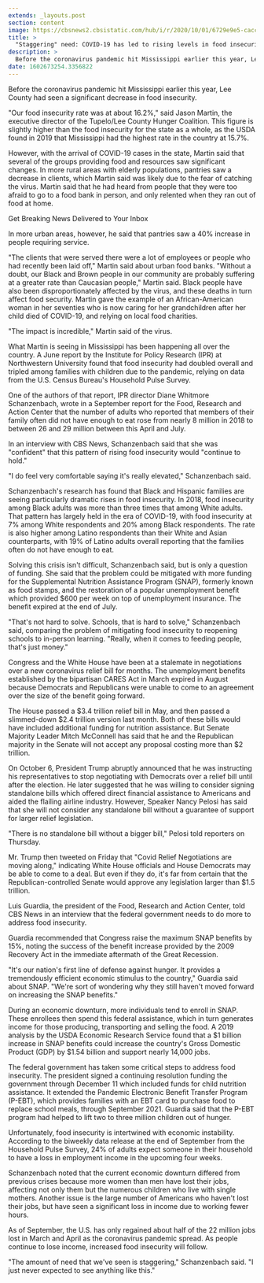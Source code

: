 ```yaml
--- 
extends: _layouts.post 
section: content 
image: https://cbsnews2.cbsistatic.com/hub/i/r/2020/10/01/6729e9e5-cacc-4420-9de2-9d62b767ce96/thumbnail/1200x630/6feeb4a8631a89b943ccabcb76c5670c/gettyimages-1264355356.jpg 
title: > 
  "Staggering" need: COVID-19 has led to rising levels in food insecurity across the U.S. 
description: > 
  Before the coronavirus pandemic hit Mississippi earlier this year, Lee County had seen a significant decrease in food insecurity."Our food insecurity rate was at about 16.2%," said Jason Martin, the executive director of the Tupelo/Lee County Hunger Coalition.In an interview with CBS News, Schanzenbach said that she was "confident" that this pattern of rising food insecurity would "continue to hold."That pattern has largely held in the era of COVID-19, with food insecurity at 7% among White respondents and 20% among Black respondents.Luis Guardia, the president of the Food, Research and Action Center, told CBS News in an interview that the federal government needs to do more to address food insecurity. 
date: 1602673254.3356822 
--- 
```

Before the coronavirus pandemic hit Mississippi earlier this year, Lee County had seen a significant decrease in food insecurity.

"Our food insecurity rate was at about 16.2%," said Jason Martin, the executive director of the Tupelo/Lee County Hunger Coalition. This figure is slightly higher than the food insecurity for the state as a whole, as the USDA found in 2019 that Mississippi had the highest rate in the country at 15.7%.

However, with the arrival of COVID-19 cases in the state, Martin said that several of the groups providing food and resources saw significant changes. In more rural areas with elderly populations, pantries saw a decrease in clients, which Martin said was likely due to the fear of catching the virus. Martin said that he had heard from people that they were too afraid to go to a food bank in person, and only relented when they ran out of food at home.

Get Breaking News Delivered to Your Inbox

In more urban areas, however, he said that pantries saw a 40% increase in people requiring service.

"The clients that were served there were a lot of employees or people who had recently been laid off," Martin said about urban food banks. "Without a doubt, our Black and Brown people in our community are probably suffering at a greater rate than Caucasian people," Martin said. Black people have also been disproportionately affected by the virus, and these deaths in turn affect food security. Martin gave the example of an African-American woman in her seventies who is now caring for her grandchildren after her child died of COVID-19, and relying on local food charities.

"The impact is incredible," Martin said of the virus.

What Martin is seeing in Mississippi has been happening all over the country. A June report by the Institute for Policy Research (IPR) at Northwestern University found that food insecurity had doubled overall and tripled among families with children due to the pandemic, relying on data from the U.S. Census Bureau's Household Pulse Survey.

One of the authors of that report, IPR director Diane Whitmore Schanzenbach, wrote in a September report for the Food, Research and Action Center that the number of adults who reported that members of their family often did not have enough to eat rose from nearly 8 million in 2018 to between 26 and 29 million between this April and July.

In an interview with CBS News, Schanzenbach said that she was "confident" that this pattern of rising food insecurity would "continue to hold."

"I do feel very comfortable saying it's really elevated," Schanzenbach said.

Schanzenbach's research has found that Black and Hispanic families are seeing particularly dramatic rises in food insecurity. In 2018, food insecurity among Black adults was more than three times that among White adults. That pattern has largely held in the era of COVID-19, with food insecurity at 7% among White respondents and 20% among Black respondents. The rate is also higher among Latino respondents than their White and Asian counterparts, with 19% of Latino adults overall reporting that the families often do not have enough to eat.

Solving this crisis isn't difficult, Schanzenbach said, but is only a question of funding. She said that the problem could be mitigated with more funding for the Supplemental Nutrition Assistance Program (SNAP), formerly known as food stamps, and the restoration of a popular unemployment benefit which provided $600 per week on top of unemployment insurance. The benefit expired at the end of July.

"That's not hard to solve. Schools, that is hard to solve," Schanzenbach said, comparing the problem of mitigating food insecurity to reopening schools to in-person learning. "Really, when it comes to feeding people, that's just money."

Congress and the White House have been at a stalemate in negotiations over a new coronavirus relief bill for months. The unemployment benefits established by the bipartisan CARES Act in March expired in August because Democrats and Republicans were unable to come to an agreement over the size of the benefit going forward.

The House passed a $3.4 trillion relief bill in May, and then passed a slimmed-down $2.4 trillion version last month. Both of these bills would have included additional funding for nutrition assistance. But Senate Majority Leader Mitch McConnell has said that he and the Republican majority in the Senate will not accept any proposal costing more than $2 trillion.

On October 6, President Trump abruptly announced that he was instructing his representatives to stop negotiating with Democrats over a relief bill until after the election. He later suggested that he was willing to consider signing standalone bills which offered direct financial assistance to Americans and aided the flailing airline industry. However, Speaker Nancy Pelosi has said that she will not consider any standalone bill without a guarantee of support for larger relief legislation.

"There is no standalone bill without a bigger bill," Pelosi told reporters on Thursday.

Mr. Trump then tweeted on Friday that "Covid Relief Negotiations are moving along," indicating White House officials and House Democrats may be able to come to a deal. But even if they do, it's far from certain that the Republican-controlled Senate would approve any legislation larger than $1.5 trillion.

Luis Guardia, the president of the Food, Research and Action Center, told CBS News in an interview that the federal government needs to do more to address food insecurity.

Guardia recommended that Congress raise the maximum SNAP benefits by 15%, noting the success of the benefit increase provided by the 2009 Recovery Act in the immediate aftermath of the Great Recession.

"It's our nation's first line of defense against hunger. It provides a tremendously efficient economic stimulus to the country," Guardia said about SNAP. "We're sort of wondering why they still haven't moved forward on increasing the SNAP benefits."

During an economic downturn, more individuals tend to enroll in SNAP. These enrollees then spend this federal assistance, which in turn generates income for those producing, transporting and selling the food. A 2019 analysis by the USDA Economic Research Service found that a $1 billion increase in SNAP benefits could increase the country's Gross Domestic Product (GDP) by $1.54 billion and support nearly 14,000 jobs.

The federal government has taken some critical steps to address food insecurity. The president signed a continuing resolution funding the government through December 11 which included funds for child nutrition assistance. It extended the Pandemic Electronic Benefit Transfer Program (P-EBT), which provides families with an EBT card to purchase food to replace school meals, through September 2021. Guardia said that the P-EBT program had helped to lift two to three million children out of hunger.

Unfortunately, food insecurity is intertwined with economic instability. According to the biweekly data release at the end of September from the Household Pulse Survey, 24% of adults expect someone in their household to have a loss in employment income in the upcoming four weeks.

Schanzenbach noted that the current economic downturn differed from previous crises because more women than men have lost their jobs, affecting not only them but the numerous children who live with single mothers. Another issue is the large number of Americans who haven't lost their jobs, but have seen a significant loss in income due to working fewer hours.

As of September, the U.S. has only regained about half of the 22 million jobs lost in March and April as the coronavirus pandemic spread. As people continue to lose income, increased food insecurity will follow.

"The amount of need that we've seen is staggering," Schanzenbach said. "I just never expected to see anything like this."